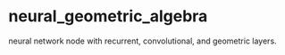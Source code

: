 # neural_geometric_algebra
neural network node with recurrent, convolutional, and geometric layers.
